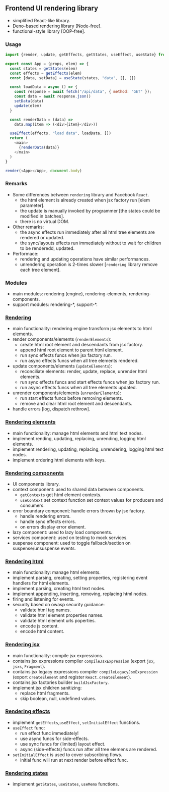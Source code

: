 ## Frontend UI rendering library
- simplified React-like library.
- Deno-based rendering library [Node-free].
- functional-style library [OOP-free].

### Usage
```javascript
import {render, update, getEffects, getStates, useEffect, useState} from "/scripts/rendering.js"

export const App = (props, elem) => {
  const states = getStates(elem)
  const effects = getEffects(elem)
  const [data, setData] = useState(states, "data", [], [])

  const loadData = async () => {
    const response = await fetch("/api/data", { method: "GET" });
    const data = await response.json()
    setData(data)
    update(elem)
  }

  const renderData = (data) =>
    data.map(item => (<div>{item}</div>))

  useEffect(effects, "load data", loadData, [])
  return (
    <main>
      {renderData(data)}
    </main>
  )
}

render(<App></App>, document.body)
```

### Remarks
- Some differences between `rendering` library and Facebook `React`.
  - the html element is already created when jsx factory run [elem parameter].
  - the update is manually invoked by programmer [the states could be modified in batches].
  - there is no virtual DOM.
- Other remarks:
  - the async effects run immediately after all html tree elements are rendered or updated.
  - the sync/layouts effects run immediately without to wait for children to be renderedd, updated.
- Performace:
  - rendering and updating operations have similar performances.
  - unrendering operation is 2-times slower [`rendering` library remove each tree element].

### Modules
- main modules: rendering (engine), rendering-elements, rendering-components.
- support modules: rendering-\*, support-\*.

### [Rendering](./rendering/)
- main functionality: rendering engine transform jsx elements to html elements.
- render components/elements (`renderElements`):
  - create html root element and descendants from jsx factory.
  - append html root element to parent html element.
  - run sync effects funcs when jsx factory run.
  - run async effects funcs when all tree elements rendered.
- update components/elements (`updateElements`):
  - reconciliate elements: render, update, replace, unrender html elements.
  - run sync effects funcs and start effects funcs when jsx factory run.
  - run async effects funcs when all tree elements updated.
- unrender components/elements (`unrenderElements`):
  - run start effects funcs before removing elements.
  - remove and clear html root element and descendants.
- handle errors [log, dispatch rethrow].

### [Rendering elements](./rendering-elements/)
- main functionality: manage html elements and html text nodes.
- implement rending, updating, replacing, unrending, logging html elements.
- implement rendering, updating, replacing, unrendering, logging html text nodes.
- implement ordering html elements with keys.

### [Rendering components](./rendering-components/)
- UI components library.
- context component: used to shared data between components.
  - `getContexts` get html element contexts.
  - `useContext` set context function set context values for producers and consumers.
- error boundary component: handle errors thrown by jsx factory.
  - handle rendering errors.
  - handle sync effects errors.
  - on errors display error element.
- lazy component: used to lazy load components.
- services component: used on testing to mock services.
- suspense component: used to toggle fallback/section on suspense/unsuspense events.

### [Rendering html](./rendering-html/)
- main functionality: manage html elements.
- implement parsing, creating, setting properties, registering event handlers for html elements.
- implement parsing, creating html text nodes.
- implement appending, inserting, removing, replacing html nodes.
- firing and listening for events.
- security based on owasp security guidance:
  - validate html tag names.
  - validate html element properties names.
  - validate html element urls poperties.
  - encode js content.
  - encode html content.

### [Rendering jsx](./rendering-jsx/)
- main functionality: compile jsx expressions.
- contains jsx expressions compiler `compileJsxExpression` (export `jsx`, `jsxs`, `Fragment`).
- contains jsx legacy expressions compiler `compileLegacyJsxExpression` (export `createElement` and register `React.createElement`).
- contains jsx factories builder `buildJsxFactory`.
- implement jsx children sanitizing:
  - replace html fragments.
  - skip boolean, null, undefined values.

### [Rendering effects](./rendering-effects/)
- implement `getEffects`,`useEffect`, `setInitialEffect` functions.
- `useEffect` func:
  - run effect func immediately!
  - use async funcs for side-effects.
  - use sync funcs for (limited) layout effect.
  - async (side-effects) funcs run after all tree elemens are rendered.
- `setInitialEffect` is used to cover subscribing flows.
  - initial func will run at next render before effect func.


### [Rendering states](./rendering-states/)
- implement `getStates`, `useStates`, `useMemo` functions.

